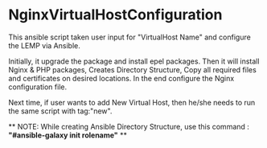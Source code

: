 # NginxVirtualHostConfiguration
This ansible script taken user input for "VirtualHost Name" and configure the LEMP via Ansible.

Initially, it upgrade the package and install epel packages. Then it will install Nginx & PHP packages, Creates Directory Structure, Copy all required files and certificates on desired locations. In the end configure the Nginx configuration file.

Next time, if user wants to add New Virtual Host, then he/she needs to run the same script with tag:"new".

** NOTE: While creating Ansible Directory Structure, use this command : **"#ansible-galaxy init rolename"** **
